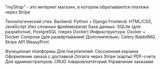 "myShop" - это интернет магазин, в котором обратываются платежи через Stripe

Технологический стек: Backend: Python + Django Frontend: HTML/CSS, JavaScript (без сложных фреймворков) База данных: SQLite (для разработки), PostgreSQL (через Docker) Инфраструктура: Docker + Docker Compose (для развёртывания) Дополнительно: Celery RabbitMQ Stripe API WeasyPrint  

Функционал платформы Для покупателей:
Сессионная корзина
Оформление заказа с доставкой
Оплата через Stripe (карты)
PDF-счета
Для администраторов:
CRUD товаров/категорий
Управление заказами
